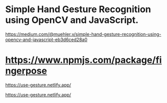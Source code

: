 
# Simple Hand Gesture Recognition using OpenCV and JavaScript.

https://medium.com/@muehler.v/simple-hand-gesture-recognition-using-opencv-and-javascript-eb3d6ced28a0


# https://www.npmjs.com/package/fingerpose


https://use-gesture.netlify.app/


https://use-gesture.netlify.app/